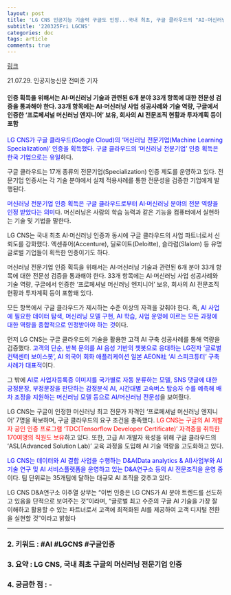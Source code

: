 ```yaml
---
layout: post
title: 'LG CNS 인공지능 기술력 구글도 인정...국내 최초, 구글 클라우드의 "AI·머신러닝 전문기업" 인증'
subtitle: '220325Fri LGCNS'
categories: doc
tags: article
comments: true
---
```


[링크](http://www.aitimes.kr/news/articleView.html?idxno=21900)

21.07.29. 인공지능신문 전미준 기자 

#### 인증 획득을 위해서는 AI·머신러닝 기술과 관련된 6개 분야 33개 항목에 대한 전문성 검증을 통과해야 한다. 33개 항목에는 AI·머신러닝 사업 성공사례와 기술 역량, 구글에서 인증한 ‘프로페셔널 머신러닝 엔지니어’ 보유, 회사의 AI 전문조직 현황과 투자계획 등이 포함

<span style="color:blue">LG CNS가 구글 클라우드(Google Cloud)의 ‘머신러닝 전문기업(Machine Learning Specialization)’ 인증을 획득했다. 구글 클라우드의 ‘머신러닝 전문기업’ 인증 획득은 한국 기업으로는 유일</span>하다.

구글 클라우드는 17개 종류의 전문기업(Specialization) 인증 제도를 운영하고 있다. 전문기업 인증서는 각 기술 분야에서 실제 적용사례를 통한 전문성을 검증한 기업에게 발행된다.

<span style="color:blue">머신러닝 전문기업 인증 획득은 구글 클라우드로부터 AI·머신러닝 분야의 전문 역량을 인정 받았다는 의미</span>다. 머신러닝은 사람의 학습 능력과 같은 기능을 컴퓨터에서 실현하는 기술 및 기법을 말한다.

LG CNS는 국내 최초 AI·머신러닝 인증과 동시에 구글 클라우드의 사업 파트너로서 신뢰도를 강화했다. 엑센츄어(Accenture), 딜로이트(Deloitte), 슬라럼(Slalom) 등 유명 글로벌 기업들이 획득한 인증이기도 하다.

머신러닝 전문기업 인증 획득을 위해서는 AI·머신러닝 기술과 관련된 6개 분야 33개 항목에 대한 전문성 검증을 통과해야 한다. 33개 항목에는 AI·머신러닝 사업 성공사례와 기술 역량, 구글에서 인증한 ‘프로페셔널 머신러닝 엔지니어’ 보유, 회사의 AI 전문조직 현황과 투자계획 등이 포함돼 있다.

모든 항목에서 구글 클라우드가 제시하는 수준 이상의 자격을 갖춰야 한다. 즉, <span style="color:blue">AI 사업에 필요한 데이터 탐색, 머신러닝 모델 구현, AI 학습, 사업 운영에 이르는 모든 과정에 대한 역량을 종합적으로 인정받아야 하는 것</span>이다.  

먼저 LG CNS는 구글 클라우드의 기술을 활용한 고객 AI 구축 성공사례를 통해 역량을 검증했다. <span style="color:blue">고객의 단순, 반복 문의를 AI 음성 기반의 챗봇으로 응대하는 LG전자 ‘글로벌 컨택센터 보이스봇’, AI 외국어 회화 애플리케이션 일본 AEON社 ‘AI 스피크튜터’ 구축 사례가 대표적</span>이다.

그 밖에 <span style="color:blue">AI로 사업자등록증 이미지를 국가별로 자동 분류하는 모델, SNS 댓글에 대한 긍정문장, 부정문장을 판단하는 감정분석 AI, 시간대별 고속버스 탑승자 수를 예측해 배차 조정을 지원하는 머신러닝 모델 등으로 AI/머신러닝 전문성</span>을 보여줬다.

LG CNS는 구글이 인정한 머신러닝 최고 전문가 자격인 ‘프로페셔널 머신러닝 엔지니어’ 7명을 확보하며, 구글 클라우드의 요구 조건을 충족했다. <span style="color:red">LG CNS는 구글의 AI 개발자 공인 인증 프로그램 ‘TDC(Tensorflow Developer Certificate)’ 자격증을 취득한 170여명의 직원도 보유</span>하고 있다. 또한, 고급 AI 개발자 육성을 위해 구글 클라우드의 ‘ASL(Advanced Solution Lab)’ 교육 과정을 도입해 AI 기술 역량을 고도화하고 있다.

<span style="color:blue">LG CNS는 데이터와 AI 결합 사업을 수행하는 D&A(Data analytics & AI)사업부와 AI 기술 연구 및 AI 서비스플랫폼을 운영하고 있는 D&A연구소 등의 AI 전문조직을 운영 중</span>이다. 팀 단위로는 35개팀에 달하는 대규모 AI 조직을 갖추고 있다.

LG CNS D&A연구소 이주열 상무는 “이번 인증은 LG CNS가 AI 분야 트렌드를 선도하고 있음을 단적으로 보여주는 것”이라며, “글로벌 최고 수준의 구글 AI 기술을 가장 잘 이해하고 활용할 수 있는 파트너로서 고객에 최적화된 AI를 제공하여 고객 디지털 전환을 실현할 것”이라고 밝혔다

* * *

### 2. 키워드 : \#AI \#LGCNS \#구글인증
### 3. 요약 : LG CNS, 국내 최초 구글의 머신러닝 전문기업 인증
### 4. 궁금한 점 : -